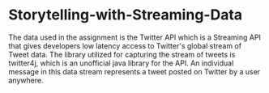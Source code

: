 # Storytelling-with-Streaming-Data

The data used in the assignment is the Twitter API which is a Streaming API that gives developers low latency access to Twitter's global stream of Tweet data. The library utilized for capturing the stream of tweets is twitter4j, which is an unofficial java library for the API. An individual message in this data stream represents a tweet posted on Twitter by a user anywhere.
